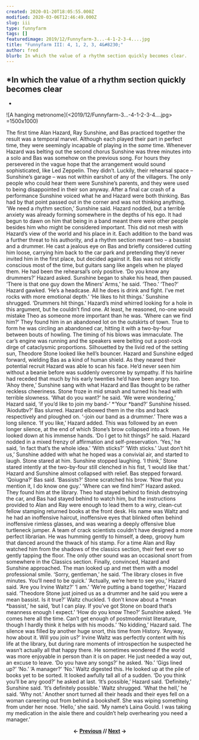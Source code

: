 ```yaml
---
created: 2020-01-20T18:05:55.000Z
modified: 2020-03-06T12:46:49.000Z
slug: iii
type: funnyfarm
tags: []
featuredimage: 2019/12/Funnyfarm-3...-4-1-2-3-4....jpg
title: "Funnyfarm III: 4, 1, 2, 3, 4&#8230;"
author: fred
blurb: In which the value of a rhythm section quickly becomes clear.
---
```

## *In which the value of a rhythm section quickly becomes clear<br>
*

![A hanging metronome](<2019/12/Funnyfarm-3...-4-1-2-3-4....jpg> =1500x1000)

The first time Alan Hazard, Ray Sunshine, and Bas practiced together the result was a temporal marvel. Although each played their part in perfect time, they were seemingly incapable of playing in the *same* time.
Whenever Hazard was belting out the second chorus Sunshine was three minutes into a solo and Bas was somehow on the previous song. For hours they persevered in the vague hope that the arrangement would sound sophisticated, like Led Zeppelin. They didn’t. Luckily, their rehearsal space – Sunshine’s garage – was not within earshot of any of the villagers. The only people who could hear them were Sunshine’s parents, and they were used to being disappointed in their son anyway.
After a final car crash of a performance Sunshine voiced what he and Hazard were both thinking. Bas had by that point passed out in the corner and was not thinking anything.
‘We need a rhythm section,’ Sunshine said.
Hazard nodded, but a terrible anxiety was already forming somewhere in the depths of his ego. It had begun to dawn on him that being in a band meant there were other people besides him who might be considered important. This did not mesh with Hazard’s view of the world and his place in it. Each addition to the band was a further threat to his authority, and a rhythm section meant two – a bassist and a drummer.
He cast a jealous eye on Bas and briefly considered cutting him loose, carrying him back to the car park and pretending they’d never invited him in the first place, but decided against it. Bas was not strictly conscious most of the time, but guitars sang like angels when he played them. He had been the rehearsal’s only positive.
‘Do you know any drummers?’ Hazard asked.
Sunshine began to shake his head, then paused. ‘There is that one guy down the Miners’ Arms,’ he said. ‘Theo.’
‘Theo?’ Hazard gawked. ‘He’s a headcase. All he does is drink and fight. I’ve met rocks with more emotional depth.’
‘He likes to hit things.’ Sunshine shrugged. ‘Drummers hit things.’
Hazard’s mind whirred looking for a hole in this argument, but he couldn’t find one. At least, he reasoned, no-one would mistake Theo as someone more important than he was.
‘Where can we find him?’
They found him in an abandoned lot on the outskirts of town. True to form he was circling an abandoned car, hitting it with a two-by-four between bouts of howling. The timing of his blows was immaculate. The car’s engine was running and the speakers were belting out a post-rock dirge of cataclysmic proportions. Silhouetted by the livid red of the setting sun, Theodore Stone looked like hell’s bouncer.
Hazard and Sunshine edged forward, wielding Bas as a kind of human shield. As they neared their potential recruit Hazard was able to scan his face. He’d never seen him without a beanie before was suddenly overcome by sympathy. If his hairline had receded that much by his early twenties he’d have been angry too.
‘Ahoy there,’ Sunshine sang with what Hazard and Bas thought to be rather reckless cheeriness.
Stone froze in mid smash and turned his head with terrible slowness.
‘What do you want?’ he said.
‘We were wondering,’ Hazard said, ‘if you’d like to join my band-’
*‘Your *band?’ Sunshine hissed.
‘Aiodutbv?’ Bas slurred.
Hazard elbowed them in the ribs and back respectively and ploughed on.
‘-join our band as a drummer.’
There was a long silence. ‘If you like,’ Hazard added.
This was followed by an even longer silence, at the end of which Stone’s brow collapsed into a frown. He looked down at his immense hands.
‘Do I get to hit things?’ he said.
Hazard nodded in a mixed frenzy of affirmation and self-preservation. ‘Yes,’ he said, ‘in fact that’s the whole idea.’
‘With sticks?’
‘With sticks.’
‘Just don’t hit us,’ Sunshine added with what he hoped was a convivial air, and started to laugh. Stone stared at him. Sunshine stopped laughing.
‘I think,’ Stone stared intently at the two-by-four still clenched in his fist, ‘I would like that.’
Hazard and Sunshine almost collapsed with relief. Bas stepped forward.
‘Qoiugna?’ Bas said.
‘Bassists?’ Stone scratched his brow. ‘Now that you mention it, I do know one guy.’
‘Where can we find him?’ Hazard asked.
They found him at the library. Theo had stayed behind to finish destroying the car, and Bas had stayed behind to watch him, but the instructions provided to Alan and Ray were enough to lead them to a wiry, clean-cut fellow stamping returned books at the front desk.
His name was Waltz and he had an inoffensive haircut, inoffensive eyes that blinked often behind inoffensive rimless glasses, and was wearing a deeply offensive blue turtleneck jumper. A team of crack scientists couldn’t have designed a more perfect librarian.
He was humming gently to himself, a deep, groovy hum that danced around the thwack of his stamp. For a time Alan and Ray watched him from the shadows of the classics section, their feet ever so gently tapping the floor.
The only other sound was an occasional snort from somewhere in the Classics section.
Finally, convinced, Hazard and Sunshine approached. The man looked up and met them with a model professional smile.
‘Sorry, gentleman,’ he said. ‘The library closes in five minutes. You’ll need to be quick.’
‘Actually, we’re here to see you,’ Hazard said. ‘Are you Irvine Waltz?’
‘I am.’
‘We’re putting a band together,’ Hazard said. ‘Theodore Stone just joined us as a drummer and he said you were a mean bassist. Is it true?’
Waltz chuckled. ‘I don’t know about a *mean *bassist,’ he said, ‘but I can play. If you’ve got Stone on board that’s meanness enough I expect.’
‘How do you know Theo?’ Sunshine asked.
‘He comes here all the time. Can’t get enough of postmodernist literature, though I hardly think it helps with his moods.’
‘No kidding,’ Hazard said. The silence was filled by another huge snort, this time from History. ‘Anyway, how about it. Will you join us?’
Irvine Waltz was perfectly content with his life at the library, but during rare moments of introspection he suspected he wasn’t actually all that happy there. He sometimes wondered if the world was more enjoyable in person than it is on paper. He just needed a way out, an excuse to leave.
‘Do you have any songs?’ he asked.
‘No.’
‘Gigs lined up?’
‘No.’
‘A manager?’
‘No.’
Waltz digested this. He looked up at the pile of books yet to be sorted. It looked awfully tall all of a sudden. ‘Do you think you’ll be any good?’ he asked at last.
‘It’s possible,’ Hazard said.
‘Definitely,’ Sunshine said. ‘It’s definitely possible.’
Waltz shrugged.
‘What the hell,’ he said. ‘Why not.’
Another snort turned all their heads and their eyes fell on a woman careering out from behind a bookshelf. She was wiping something from under her nose.
‘Hello,’ she said. ‘My name’s Laina Gould. I was taking my medication in the aisle there and couldn’t help overhearing you need a manager.’

<center><strong></strong><p><strong>← <a href="https://audioxide.com/funnyfarm/ii/">Previous</a> // <a href="https://audioxide.com/funnyfarm/iv/">Next</a> →</strong></p></center>